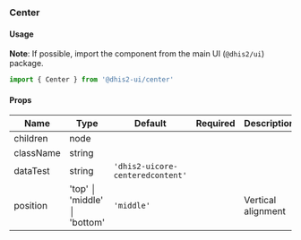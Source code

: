 ### Center

#### Usage

**Note**: If possible, import the component from the main UI (`@dhis2/ui`) package.

```js
import { Center } from '@dhis2-ui/center'
```

#### Props

| Name      | Type                        | Default                          | Required | Description        |
| --------- | --------------------------- | -------------------------------- | -------- | ------------------ |
| children  | node                        |                                  |          |                    |
| className | string                      |                                  |          |                    |
| dataTest  | string                      | `'dhis2-uicore-centeredcontent'` |          |                    |
| position  | 'top' │ 'middle' │ 'bottom' | `'middle'`                       |          | Vertical alignment |
